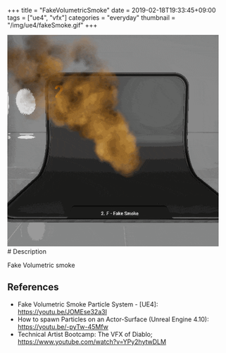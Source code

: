 +++
title = "FakeVolumetricSmoke"
date = 2019-02-18T19:33:45+09:00
tags = ["ue4", "vfx"]
categories = "everyday"
thumbnail = "/img/ue4/fakeSmoke.gif"
+++

<div class="image">
<img src="/img/ue4/fakeSmoke.gif" style="max-width: 480px;">
</div>

<div class="description">
# Description

Fake Volumetric smoke

## References

- Fake Volumetric Smoke Particle System - [UE4]: https://youtu.be/JOMEse32a3I
- How to spawn Particles on an Actor-Surface (Unreal Engine 4.10): https://youtu.be/-pyTw-45Mfw
- Technical Artist Bootcamp: The VFX of Diablo; https://www.youtube.com/watch?v=YPy2hytwDLM